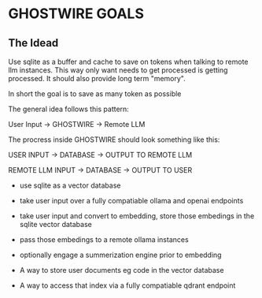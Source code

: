 # GHOSTWIRE GOALS

## The Idead

Use sqlite as a buffer and cache to save on tokens when talking to remote llm instances. 
This way only want needs to get processed is getting processed. 
It should also provide long term "memory". 

In short the goal is to save as many token as possible
 

The general idea follows this pattern:

User Input -> GHOSTWIRE -> Remote LLM

The procress inside GHOSTWIRE should look something like this:

USER INPUT -> DATABASE -> OUTPUT TO REMOTE LLM

REMOTE LLM INPUT -> DATABASE -> OUTPUT TO USER


- use sqlite as a vector database
- take user input over a fully compatiable ollama and openai endpoints
- take user input and convert to embedding, store those embedings in the sqlite vector database
- pass those embedings to a remote ollama instances
- optionally engage a summerization engine prior to embedding

- A way to store user documents eg code in the vector database
- A way to access that index via a fully compatiable qdrant endpoint
